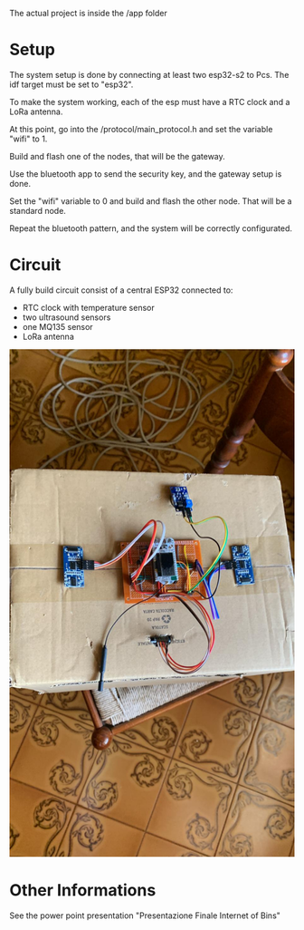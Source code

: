 The actual project is inside the /app folder

# Setup

The system setup is done by connecting at least two esp32-s2 to Pcs.
The idf target must be set to "esp32".

To make the system working, each of the esp must have a RTC clock and a LoRa antenna.

At this point, go into the /protocol/main_protocol.h and set the variable "wifi" to 1.

Build and flash one of the nodes, that will be the gateway.

Use the bluetooth app to send the security key, and the gateway setup is done.

Set the "wifi" variable to 0 and build and flash the other node. That will be a standard node.

Repeat the bluetooth pattern, and the system will be correctly configurated.

# Circuit

A fully build circuit consist of a central ESP32 connected to:

- RTC clock with temperature sensor
- two ultrasound sensors
- one MQ135 sensor
- LoRa antenna

![alt text](circuito.jpg)

# Other Informations

See the power point presentation "Presentazione Finale Internet of Bins"